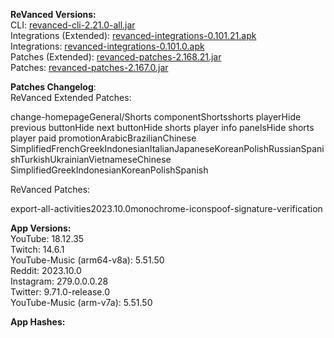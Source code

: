 **ReVanced Versions:**  
CLI: [revanced-cli-2.21.0-all.jar](https://github.com/j-hc/revanced-cli/releases/tag/v2.21.0)  
Integrations (Extended): [revanced-integrations-0.101.21.apk](https://github.com/inotia00/revanced-integrations/releases/tag/v0.101.21)  
Integrations: [revanced-integrations-0.101.0.apk](https://github.com/revanced/revanced-integrations/releases/tag/v0.101.0)  
Patches (Extended): [revanced-patches-2.168.21.jar](https://github.com/inotia00/revanced-patches/releases/tag/v2.168.21)  
Patches: [revanced-patches-2.167.0.jar](https://github.com/revanced/revanced-patches/releases/tag/v2.167.0)  

**Patches Changelog**:   
ReVanced Extended Patches:  

change-homepageGeneral/Shorts componentShortsshorts playerHide previous buttonHide next buttonHide shorts player info panelsHide shorts player paid promotionArabicBrazilianChinese SimplifiedFrenchGreekIndonesianItalianJapaneseKoreanPolishRussianSpanishTurkishUkrainianVietnameseChinese SimplifiedGreekIndonesianKoreanPolishSpanish
  
ReVanced Patches:   

export-all-activities2023.10.0monochrome-iconspoof-signature-verification
  
**App Versions:**  
YouTube: 18.12.35  
Twitch: 14.6.1  
YouTube-Music (arm64-v8a): 5.51.50  
Reddit: 2023.10.0  
Instagram: 279.0.0.0.28  
Twitter: 9.71.0-release.0  
YouTube-Music (arm-v7a): 5.51.50  

**App Hashes:**  
  
